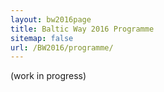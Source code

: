 ```yaml
---
layout: bw2016page
title: Baltic Way 2016 Programme
sitemap: false
url: /BW2016/programme/
---
```


(work in progress)


